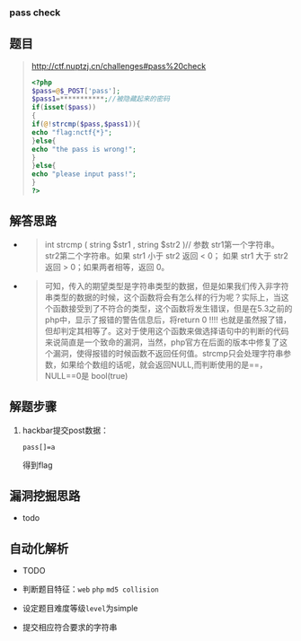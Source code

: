 ### pass check

## 题目

> http://ctf.nuptzj.cn/challenges#pass%20check
>
> ```php
> <?php
> $pass=@$_POST['pass'];
> $pass1=***********;//被隐藏起来的密码
> if(isset($pass))
> {
> if(@!strcmp($pass,$pass1)){
> echo "flag:nctf{*}";
> }else{
> echo "the pass is wrong!";
> }
> }else{
> echo "please input pass!";
> }
> ?>
> ```

## 解答思路

- > int strcmp ( string  $str1 , string \$str2 )// 参数 str1第一个字符串。str2第二个字符串。如果 str1 小于 str2 返回 < 0； 如果 str1 大于 str2 返回 > 0；如果两者相等，返回 0。 

- > 可知，传入的期望类型是字符串类型的数据，但是如果我们传入非字符串类型的数据的时候，这个函数将会有怎么样的行为呢？实际上，当这个函数接受到了不符合的类型，这个函数将发生错误，但是在5.3之前的php中，显示了报错的警告信息后，将return 0 !!!! 也就是虽然报了错，但却判定其相等了。这对于使用这个函数来做选择语句中的判断的代码来说简直是一个致命的漏洞，当然，php官方在后面的版本中修复了这个漏洞，使得报错的时候函数不返回任何值。strcmp只会处理字符串参数，如果给个数组的话呢，就会返回NULL,而判断使用的是==，NULL==0是 bool(true) 



## 解题步骤

1. hackbar提交post数据：

   ```http
   pass[]=a
   ```
   得到flag

## 漏洞挖掘思路

- todo

## 自动化解析

- TODO

- 判断题目特征：`web` `php` `md5 collision`
- 设定题目难度等级`level`为simple
- 提交相应符合要求的字符串

